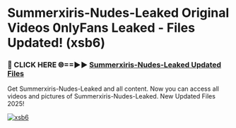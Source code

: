 # Summerxiris-Nudes-Leaked Original Videos 0nlyFans Leaked - Files Updated! (xsb6)

<h3>🔴 CLICK HERE 🌐==►► <a href="https://tinyurl.com/yc6ubb5a" rel="nofollow">Summerxiris-Nudes-Leaked Updated Files</a></h3>

Get Summerxiris-Nudes-Leaked and all content. Now you can access all videos and pictures of Summerxiris-Nudes-Leaked. New Updated Files 2025!

[![xsb6](https://i.imgur.com/7eu0CRL.gif)](https://tinyurl.com/yc6ubb5a)

